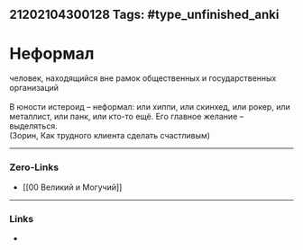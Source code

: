 21202104300128
Tags: #type_unfinished_anki 
---
# Неформал

человек, находящийся вне рамок общественных и государственных организаций<br><br>В юности истероид – неформал: или хиппи, или скинхед, или рокер, или металлист, или панк, или кто-то ещё. Его главное желание – выделяться.<br>(Зорин, Как трудного клиента сделать счастливым)

---
### Zero-Links
- [[00 Великий и Могучий]]
---
### Links
-